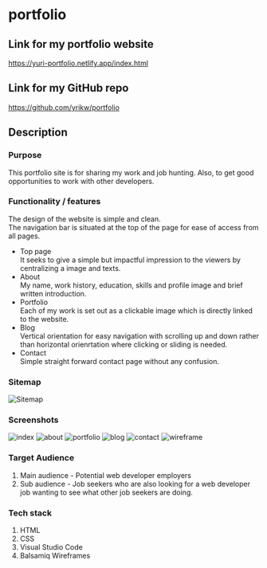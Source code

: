 # portfolio

## Link for my portfolio website
<https://yuri-portfolio.netlify.app/index.html>


## Link for my GitHub repo
<https://github.com/yrikw/portfolio>


## Description

### Purpose
This portfolio site is for sharing my work and job hunting. Also, to get good opportunities to work with other developers.

### Functionality / features
The design of the website is simple and clean.<br>
The navigation bar is situated at the top of the page for ease of access from all pages.

- Top page<br>
It seeks to give a simple but impactful impression to the viewers by centralizing a image and texts.<br>
- About <br>
My name, work history, education, skills and profile image and brief written introduction.<br>
- Portfolio <br>
Each of my work is set out as a clickable image which is directly linked to the website.<br>
- Blog <br>
Vertical orientation for easy navigation with scrolling up and down rather than horizontal orienrtation where clicking or sliding is needed. <br>
- Contact <br>
Simple straight forward contact page without any confusion.<br>

### Sitemap
![Sitemap](docs/portfoliositemap.png)

### Screenshots
![index](docs/index.png)
![about](docs/about.png)
![portfolio](docs/portfolio.png)
![blog](docs/blog.png)
![contact](docs/contact.png)
![wireframe](docs/wireframe.png)


### Target Audience
1. Main audience - Potential web developer employers<br>
2. Sub audience - Job seekers who are also looking for a web developer job wanting to see what other job seekers are doing.

### Tech stack
1. HTML
2. CSS
3. Visual Studio Code
4. Balsamiq Wireframes


